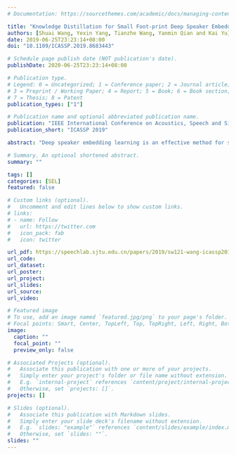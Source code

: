 ```yaml
---
# Documentation: https://sourcethemes.com/academic/docs/managing-content/

title: "Knowledge Distillation for Small Foot-print Deep Speaker Embedding"
authors: [Shuai Wang, Yexin Yang, Tianzhe Wang, Yanmin Qian and Kai Yu]
date: 2019-06-25T23:23:14+08:00
doi: "10.1109/ICASSP.2019.8683443"

# Schedule page publish date (NOT publication's date).
publishDate: 2020-06-25T23:23:14+08:00

# Publication type.
# Legend: 0 = Uncategorized; 1 = Conference paper; 2 = Journal article;
# 3 = Preprint / Working Paper; 4 = Report; 5 = Book; 6 = Book section;
# 7 = Thesis; 8 = Patent
publication_types: ["1"]

# Publication name and optional abbreviated publication name.
publication: "IEEE International Conference on Acoustics, Speech and Signal Processing (ICASSP), Brighton, UK, 2019"
publication_short: "ICASSP 2019"

abstract: "Deep speaker embedding learning is an effective method for speaker identity modelling. Very deep models such as ResNet can achieve remarkable results but are usually too computationally expensive for real applications with limited resources. On the other hand, simply reducing model size is likely to result in significant performance degradation. In this paper, label-level and embedding-level knowledge distillation are proposed to narrow down the performance gap between large and small models. Label-level distillation utilizes the posteriors obtained by a well-trained teacher model to guide the opti-mization of the student model, while embedding-level distillation directly constrains the similarity between embeddings learned by two models. Experiments were carried out on the VoxCeleb1 dataset. Results show that the proposed knowledge distillation methods can significantly boost the performance of highly compact student models"

# Summary. An optional shortened abstract.
summary: ""

tags: []
categories: [SEL]
featured: false

# Custom links (optional).
#   Uncomment and edit lines below to show custom links.
# links:
# - name: Follow
#   url: https://twitter.com
#   icon_pack: fab
#   icon: twitter

url_pdf: https://speechlab.sjtu.edu.cn/papers/2019/sw121-wang-icassp2019.pdf
url_code:
url_dataset:
url_poster:
url_project:
url_slides:
url_source:
url_video:

# Featured image
# To use, add an image named `featured.jpg/png` to your page's folder. 
# Focal points: Smart, Center, TopLeft, Top, TopRight, Left, Right, BottomLeft, Bottom, BottomRight.
image:
  caption: ""
  focal_point: ""
  preview_only: false

# Associated Projects (optional).
#   Associate this publication with one or more of your projects.
#   Simply enter your project's folder or file name without extension.
#   E.g. `internal-project` references `content/project/internal-project/index.md`.
#   Otherwise, set `projects: []`.
projects: []

# Slides (optional).
#   Associate this publication with Markdown slides.
#   Simply enter your slide deck's filename without extension.
#   E.g. `slides: "example"` references `content/slides/example/index.md`.
#   Otherwise, set `slides: ""`.
slides: ""
---
```

